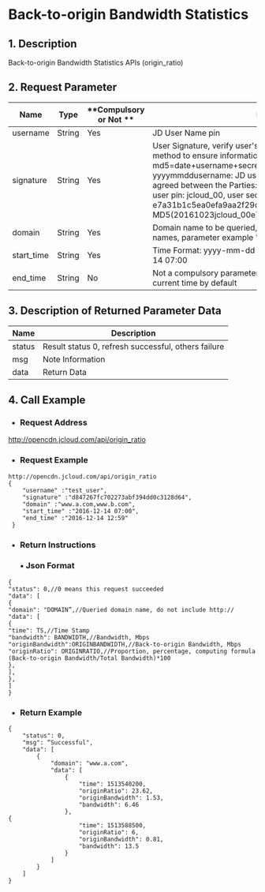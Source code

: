 # **Back-to-origin Bandwidth Statistics**

## **1. Description**

Back-to-origin Bandwidth Statistics APIs (origin_ratio)

## **2. Request Parameter**

| **Name**   | **Type** | **Compulsory or Not ** | **Description**                                                     |
| ---------- | -------- | ------------ | ------------------------------------------------------------ |
| username   | String   | Yes           | JD User Name pin                                               |
| signature  | String   | Yes           | User Signature, verify user's identity information through md5 method to ensure information security.  md5=date+username+secret key SecretKey date: format is yyyymmddusername: JD user name pin secret key: example agreed between the Parties: such as current date 2016-10-23, user pin: jcloud_00, user secret key SecretKey: e7a31b1c5ea0efa9aa2f29c6559f7d61, then the signature is MD5(20161023jcloud_00e7a31b1c5ea0efa9aa2f29c6559f7d61) |
| domain     | String   | Yes           | Domain name to be queried, support query of multiple domain names, parameter example "www.a.com,www.b.com" |
| start_time | String   | Yes           | Time Format: yyyy-mm-dd hh:mi Reference Example 2016-12-14 07:00       |
| end_time   | String   | No           | Not a compulsory parameter; if no parameter is uploaded, it is current time by default                            |


## **3. Description of Returned Parameter Data**

| **Name** | **Description**                       |
| -------- | ------------------------------ |
| status   | Result status 0, refresh successful, others failure|
| msg      | Note Information                       |
|  data      |  Return Data                        |


## **4. Call Example**

- ### **Request Address**

http://opencdn.jcloud.com/api/origin_ratio

- ### **Request Example**

```
http://opencdn.jcloud.com/api/origin_ratio
{
    "username" :"test_user",
    "signature" :"d847267fc702273abf394dd0c3128d64",
    "domain" :"www.a.com,www.b.com",
    "start_time" :"2016-12-14 07:00",
    "end_time" :"2016-12-14 12:59"
 }
```

- ### **Return Instructions**

  ### •        Json Format

```
{
"status": 0,//0 means this request succeeded
"data": [
{
"domain": "DOMAIN”,//Queried domain name, do not include http://
"data": [
{
"time": TS,//Time Stamp
"bandwidth": BANDWIDTH,//Bandwidth, Mbps
"originBandwidth":ORIGINBANDWIDTH,//Back-to-origin Bandwidth, Mbps
"originRatio": ORIGINRATIO,//Proportion, percentage, computing formula (Back-to-origin Bandwidth/Total Bandwidth)*100
},
],
},
]
}
```

- ### **Return Example**

```
{
    "status": 0,
    "msg": “Successful",
    "data": [
        {
            "domain": "www.a.com",
            "data": [
                {
                    "time": 1513540200,
                    "originRatio": 23.62,
                    "originBandwidth": 1.53,
                    "bandwidth": 6.46
                },  
{
                    "time": 1513588500,
                    "originRatio": 6,
                    "originBandwidth": 0.81,
                    "bandwidth": 13.5
                }
            ]
        }
    ]
}
```
